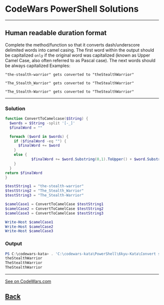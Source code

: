# CodeWars PowerShell Solutions

---

## Human readable duration format

Complete the method/function so that it converts dash/underscore delimited words into camel casing. The first word within the output should be capitalized `only` if the original word was capitalized (known as Upper Camel Case, also often referred to as Pascal case). The next words should be always capitalized
Examples:

```code
"the-stealth-warrior" gets converted to "theStealthWarrior"

"The_Stealth_Warrior" gets converted to "TheStealthWarrior"

"The_Stealth-Warrior" gets converted to "TheStealthWarrior"
```

---

### Solution

```Powershell
function ConvertToCamelcase($String) {
  $words = $String -split '[-_]'
  $finalWord = ""

  foreach ($word in $words) {
    if ($finalWord -eq "") {
      $finalWord += $word
    }
    else {
            $finalWord += $word.Substring(0,1).ToUpper() + $word.Substring(1)
    }
  }
return $finalWord
}

$testString1 = "the-stealth-warrior"
$testString2 = "The_Stealth_Warrior"
$testString3 = "The_Stealth-Warrior"

$camelCase1 = ConvertToCamelCase $testString1
$camelCase2 = ConvertToCamelCase $testString2
$camelCase3 = ConvertToCamelCase $testString3

Write-Host $camelCase1
Write-Host $camelCase2
Write-Host $camelCase3
```

### Output

```Powershell
PS C:\codewars-kata> . 'C:\codewars-kata\PowerShell\6kyu-Kata\Convert stringToCamelCase.ps1'
theStealthWarrior
TheStealthWarrior
TheStealthWarrior
```

---

[See on CodeWars.com](https://www.codewars.com/kata/517abf86da9663f1d2000003/train/powershell)

## [Back](../README.md)
